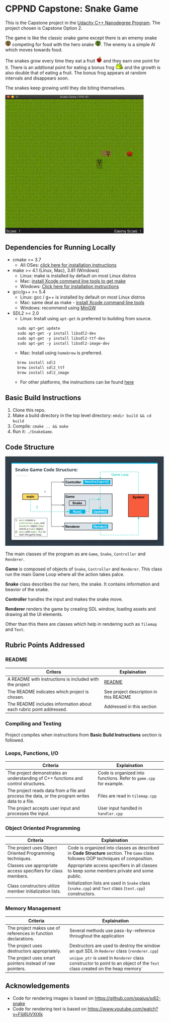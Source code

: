 # CPPND Capstone: Snake Game

This is the Capstone project in the [Udacity C++ Nanodegree Program](https://www.udacity.com/course/c-plus-plus-nanodegree--nd213). The project chosen is Capstone Option 2.

The game is like the classic snake game except there is an ememy snake <img src="assets/enemy_snake_head.png" height=18/> competing for food with the hero snake <img src="assets/snake_head.png" height=18/>. The enemy is a simple AI which moves towards food. 

The snakes grow every time they eat a fruit <img src="assets/apple.png" height=18/> and they earn one point for it. There is an addtional point for eating a bonus frog <img src="assets/frog.png" height=18/> and the growth is also double that of eating a fruit. The bonus frog appears at random intervals and disappears soon. 

The snakes keep growing until they die biting themselves. 

<img src="snake_game.gif"/>

## Dependencies for Running Locally
* cmake >= 3.7
  * All OSes: [click here for installation instructions](https://cmake.org/install/)
* make >= 4.1 (Linux, Mac), 3.81 (Windows)
  * Linux: make is installed by default on most Linux distros
  * Mac: [install Xcode command line tools to get make](https://developer.apple.com/xcode/features/)
  * Windows: [Click here for installation instructions](http://gnuwin32.sourceforge.net/packages/make.htm)
* gcc/g++ >= 5.4
  * Linux: gcc / g++ is installed by default on most Linux distros
  * Mac: same deal as make - [install Xcode command line tools](https://developer.apple.com/xcode/features/)
  * Windows: recommend using [MinGW](http://www.mingw.org/)
* SDL2 >= 2.0
  * Linux:
  Install using `apt-get` is preferred to building from source. 
  ```
    sudo apt-get update
    sudo apt-get -y install libsdl2-dev
    sudo apt-get -y install libsdl2-ttf-dev
    sudo apt-get -y install libsdl2-image-dev
  ```
  * Mac:
  Install using `homebrew` is preferred. 
  ```
    brew install sdl2
    brew install sdl2_ttf
    brew install sdl2_image
  ```
  * For other platforms, the instructions can be found [here](https://wiki.libsdl.org/Installation)

## Basic Build Instructions

1. Clone this repo.
2. Make a build directory in the top level directory: `mkdir build && cd build`
3. Compile: `cmake .. && make`
4. Run it: `./SnakeGame`.


## Code Structure

<img src="code_structure.png"/>

The main classes of the program as are `Game`, `Snake`, `Controller` and `Renderer`. 

**Game** is composed of objects of `Snake`, `Controller` and `Renderer`. This class run the main Game Loop where all the action takes palce.

**Snake** class describes the our hero, the snake. It contains information and beavior of the snake.

**Controller** handles the input and makes the snake move. 

**Renderer** renders the game by creating SDL window, loading assets and drawing all the UI elements. 

Other than this there are classes which help in rendering such as `Tilemap` and `Text`. 

## Rubric Points Addressed

### README
|Critera| Explaination|
|--------|-------------|
|A README with instructions is included with the project|[README](https://github.com/bharatkrishna/CppND-Capstone-Snake-Game/blob/master/README.md)|
|The README indicates which project is chosen.| See project description in this README|
|The README includes information about each rubric point addressed.| Addressed in this section|

### Compiling and Testing
Project compiles when instructions from **Basic Build Instructions** section is followed. 

### Loops, Functions, I/O
|Criteria| Explaination|
|--------|-------------|
|The project demonstrates an understanding of C++ functions and control structures.| Code is organized into functions. Refer to `game.cpp` for example.|
|The project reads data from a file and process the data, or the program writes data to a file.| Files are read in `tilemap.cpp`|
|The project accepts user input and processes the input.| User input handled in `handler.cpp`|

### Object Oriented Programming
|Criteria| Explaination|
|--------|-------------|
|The project uses Object Oriented Programming techniques.| Code is organized into classes as described in **Code Structure** section. The `Game` class followes OOP techniques of composition. |
|Classes use appropriate access specifiers for class members.| Appropriate access specifiers in all classes to keep some members private and some public.|
|Class constructors utilize member initialization lists.| Initialization lists are used in `Snake` class (`snake.cpp`) and `Text` class (`text.cpp`) constructors. |

### Memory Management
|Criteria| Explaination|
|--------|-------------|
|The project makes use of references in function declarations.| Several methods use pass-by-reference throughout the application |
|The project uses destructors appropriately.| Destructors are used to destroy the window an quit SDL in `Rederer` class (`renderer.cpp`) |
|The project uses smart pointers instead of raw pointers.| `unique_ptr` is used in `Renderer` class constructor to point to an object of the `Text` class created on the heap memory`|


## Acknowledgements 
* Code for rendering images is based on https://github.com/spajus/sdl2-snake
* Code for rendering text is based on https://www.youtube.com/watch?v=FIjj6UVXtXk
